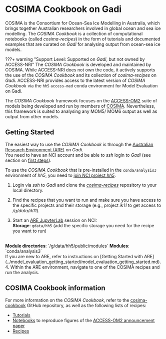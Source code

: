 # COSIMA Cookbook on Gadi


COSIMA is the Consortium for Ocean-Sea Ice Modelling in Australia, which brings together Australian researchers involved in global ocean and sea ice modelling. The <i>COSIMA Cookbook</i> is a collection of computational notebooks (called <i>cosima-recipes</i>) in the form of tutorials and documented examples that are curated on <i>Gadi</i> for analysing output from ocean-sea ice models.

???+ warning "Support Level: Supported on <i>Gadi</i>, but not owned by ACCESS-NRI"
    <!-- Who develped the tool? -->
    The <i>COSIMA Cookbook</i> is developed and maintained by COSIMA. While ACCESS-NRI does not own the code, it actively supports the use of the <i>COSIMA Cookbook</i> and its collection of <i>cosima-recipes</i> on <i>Gadi</i>. 
    ACCESS-NRI provides access to the latest version of <i>COSIMA Cookbook</i> via the `hh5` `access-med` conda environment for Model Evaluation on Gadi.

 The <i>COSIMA Cookbook</i> framework focuses on the <a href="/models/configurations/access-om">ACCESS-OM2</a> suite of models being developed and run by members of <a href="http://cosima.org.au/" target="_blank">COSIMA</a>. Nevertheless, this framework is suited to analysing any MOM5/ MOM6 output as well as output from other models.

## Getting Started

The easiest way to use the <i>COSIMA Cookbook</i> is through the <a href="https://are.nci.org.au" target="_blank">Australian Research Environment (ARE)</a> on <i>Gadi</i>.<br>
You need to have an NCI account and be able to *ssh* login to <i>Gadi</i> (see section on [first steps](../../getting_started/first_steps.md)).

To use the <i>COSIMA Cookbook</i> that is pre-installed in the `conda/analysis3` environment of *hh5*, you need to <a href="https://my.nci.org.au/mancini/project/hh5" target="_blank">join NCI project *hh5*</a>.

1. Login  via *ssh* to <i>Gadi</i> and clone the <a href="https://github.com/COSIMA/cosima-recipes" target="_blank"><i>cosima-recipes</i></a> repository to your local directory.  

2. Find the recipes that you want to run and make sure you have access to the specific projects and their storage (e.g., project *ik11* to get access to */g/data/ik11*).

3. Start an <a href="https://are.nci.org.au" target="_blank">ARE JupyterLab</a> session on NCI:  
  <b>Storage</b>: `gdata/hh5` (add the specific storage you need for the recipe you want to run)
  <br>
  <b>Module directories</b>: `/g/data/hh5/public/modules`  
  <b>Modules</b>: `conda/analysis3`
  <br>
  If you are new to ARE, refer to instructions on [Getting Started with ARE](../model_evaluation_getting_started/model_evaluation_getting_started.md).
4. Within the ARE environment, navigate to one of the COSIMA recipes and run the analysis.

## COSIMA Cookbook information

For more information on the <i>COSIMA Cookbook</i>, refer to the <a href="https://github.com/COSIMA/cosima-cookbook" target="_blank">cosima-cookbook</a> GitHub repository, as well as the following lists of recipes:

- <a href="https://github.com/COSIMA/cosima-recipes/tree/main/Tutorials" target="_blank">Tutorials</a>
- <a href="https://github.com/COSIMA/cosima-recipes/tree/main/ACCESS-OM2-GMD-Paper-Figs" target="_blank">Notebooks</a> to reproduce figures of the <a href="https://gmd.copernicus.org/articles/13/401/2020/" target="_blank">ACCESS-OM2 announcement paper</a>
- <a href="https://github.com/COSIMA/cosima-recipes/tree/main/Recipes" target="_blank">Recipes</a>

